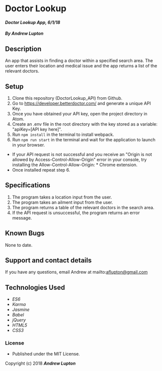 # Doctor Lookup
#### _Doctor Lookup App, 6/1/18_
#### _By Andrew Lupton_

## Description

An app that assists in finding a doctor within a specified search area. The user enters their location and medical issue and the app returns a list of the relevant doctors.

## Setup
1. Clone this repository (DoctorLookup_API) from Github.
2. Go to https://developer.betterdoctor.com/ and generate a unique API Key.
3. Once you have obtained your API key, open the project directory in Atom.
4. Create an .env file in the root directory with the key stored as a variable: "apiKey=[API key here]".
5. Run `npm install` in the terminal to install webpack.
6. Run `npm run start` in the terminal and wait for the application to launch in your browser.
  * If your API request is not successful and you receive an "Origin is not allowed by Access-Control-Allow-Origin" error in your console, try installing the Allow-Control-Allow-Origin: * Chrome extension.
  * Once installed repeat step 6.

## Specifications
1. The program takes a location input from the user.
2. The program takes an ailment input from the user.
3. The program returns a table of the relevant doctors in the search area.
4. If the API request is unsuccessful, the program returns an error message.

## Known Bugs

None to date.

## Support and contact details

If you have any questions, email Andrew at mailto:aflupton@gmail.com 
## Technologies Used

  * _ES6_
  * _Karma_
  * _Jasmine_
  * _Babel_
  * _jQuery_
  * _HTML5_
  * _CSS3_

### License
* Published under the MIT License.

Copyright (c) 2018 **_Andrew Lupton_**
